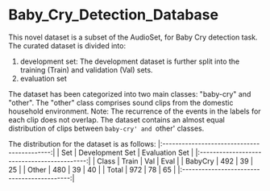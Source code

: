 # Baby_Cry_Detection_Database

This novel dataset is a subset of the AudioSet, for Baby Cry detection task.
The curated dataset is divided into:
1. development set:
   The development dataset is further split into the training (Train) and validation (Val) sets. 
3. evaluation set

The dataset has been categorized into two main classes: "baby-cry" and "other". 
The "other" class comprises sound clips from the domestic household environment. 
Note:
    The recurrence of the events in the labels for each clip does not overlap. 
    The dataset contains an almost equal distribution of clips between `baby-cry' and `other' classes. 

The distribution for the dataset is as follows:
|:-------------------------------------------:|
| Set     | Development Set | Evaluation Set  |
|:-------------------------------------------:|
| Class   | Train  |   Val  |      Eval       |
| BabyCry |   492  |   39   |       25        |
|  Other  |   480  |   39   |       40        |
|  Total  |   972  |   78   |       65        |
|:-------------------------------------------:|
